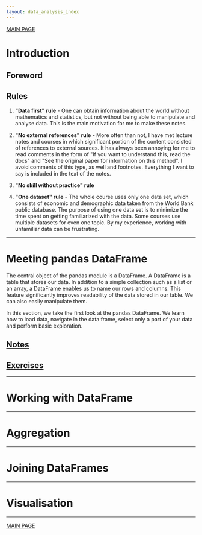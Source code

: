 ```yaml
---
layout: data_analysis_index
---
```


[MAIN PAGE](https://soukupmarek-edin.github.io/)

# Introduction 

## Foreword

<!-- <video src="trial_video.mkv" poster="poster.jpg" width="320" height="200" controls preload></video> -->

## Rules

1. **"Data first" rule** - One can obtain information about the world without mathematics and statistics, but not without being able to manipulate and analyse data. This is the main motivation for me to make these notes. 

1. **"No external references" rule** - More often than not, I have met lecture notes and courses in which significant portion of the content consisted of references to external sources. It has always been annoying for me to read comments in the form of "If you want to understand this, read the docs" and  "See the original paper for information on this method". I avoid comments of this type, as well and footnotes. Everything I want to say is included in the text of the notes.

1. **"No skill without practice" rule**

1. **"One dataset" rule** - The whole course uses only one data set, which consists of economic and demographic data taken from the World Bank public database. The purpose of using one data set is to minimize the time spent on getting familiarized with the data. Some courses use multiple datasets for even one topic. By my experience, working with unfamiliar data can be frustrating. 

* * *

# Meeting pandas DataFrame

The central object of the pandas module is a DataFrame. A DataFrame is a table that stores our data. In addition to a simple collection such as a list or an array, a DataFrame enables us to name our rows and columns. This feature significantly improves readability of the data stored in our table. We can also easily manipulate them. 

In this section, we take the first look at the pandas DataFrame. We learn how to load data, navigate in the data frame, select only a part of your data and perform basic exploration.

## [Notes](./chapter1_notes.md)

## [Exercises](./chapter1_exercises.md)

* * *

# Working with DataFrame

* * *

# Aggregation

* * *

# Joining DataFrames

* * *

# Visualisation

* * *

[MAIN PAGE](https://soukupmarek-edin.github.io/)
